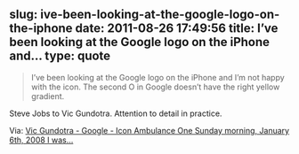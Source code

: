 slug: ive-been-looking-at-the-google-logo-on-the-iphone
date: 2011-08-26 17:49:56
title: I’ve been looking at the Google logo on the iPhone and...
type: quote
---

> I’ve been looking at the Google logo on the iPhone and I’m not happy with the icon. The second O in Google doesn’t have the right yellow gradient.

Steve Jobs to Vic Gundotra. Attention to detail in practice.

 Via: [Vic Gundotra - Google - Icon Ambulance One Sunday morning, January 6th, 2008 I was…](https://plus.google.com/107117483540235115863/posts/gcSStkKxXTw)
